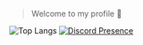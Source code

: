 > Welcome to my profile 👋

![Top Langs](https://github-readme-stats.vercel.app/api/top-langs/?username=oneheka&layout=compact&theme=merko)
[![Discord Presence](https://lanyard.cnrad.dev/api/758717520525000794?bg=121613&showDisplayName=true&hideStatus=true&borderRadius=8px)](https://oneheka.com/)
